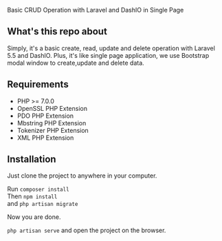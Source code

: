 Basic CRUD Operation with Laravel and DashIO in Single Page

## What's this repo about

Simply, it's a basic create, read, update and delete operation with Laravel 5.5 and DashIO. Plus, it's like single page application, 
we use Bootstrap modal window to create,update and delete data. 


## Requirements 

- PHP >= 7.0.0
- OpenSSL PHP Extension
- PDO PHP Extension
- Mbstring PHP Extension
- Tokenizer PHP Extension
- XML PHP Extension

## Installation

Just clone the project to anywhere in your computer. 

Run ` composer install ` <br>
Then ` npm install ` <br>
and ` php artisan migrate `

Now you are done. 
<br>

` php artisan serve ` and open the project on the browser. 



